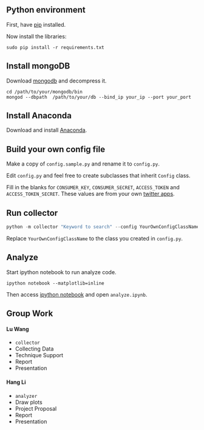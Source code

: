 ## Python environment

First, have [pip](https://pip.pypa.io/en/latest/installing.html) installed.

Now install the libraries:

``` shell
sudo pip install -r requirements.txt
```

## Install mongoDB

Download [mongodb](http://www.mongodb.org/downloads) and decompress it.

``` shell
cd /path/to/your/mongodb/bin
mongod --dbpath  /path/to/your/db --bind_ip your_ip --port your_port
```

## Install Anaconda

Download and install [Anaconda](http://continuum.io/downloads).

## Build your own config file

Make a copy of `config.sample.py` and rename it to `config.py`.

Edit `config.py` and feel free to create subclasses that inherit `Config` class.

Fill in the blanks for `CONSUMER_KEY`, `CONSUMER_SECRET`, `ACCESS_TOKEN` and `ACCESS_TOKEN_SECRET`.
These values are from your own [twitter apps](https://dev.twitter.com/).

## Run collector

``` python
python -m collector "Keyword to search" --config YourOwnConfigClassName
```

Replace `YourOwnConfigClassName` to the class you created in `config.py`.

## Analyze

Start ipython notebook to run analyze code.

``` shell
ipython notebook --matplotlib=inline
```

Then access [ipython notebook](http://localhost:8888)
and open `analyze.ipynb`.

## Group Work

#### Lu Wang

* `collector`
* Collecting Data
* Technique Support
* Report
* Presentation

#### Hang Li

* `analyzer`
* Draw plots
* Project Proposal
* Report
* Presentation
